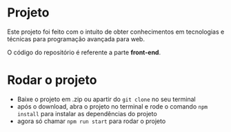 # Projeto

Este projeto foi feito com o intuito de obter conhecimentos em tecnologias e técnicas para programação avançada para web.

O código do repositório é referente a parte <b>front-end</b>.

# Rodar o projeto

- Baixe o projeto em .zip ou apartir do `git clone` no seu terminal
- após o download, abra o projeto no terminal e rode o comando `npm install` para instalar as dependências do projeto
- agora só chamar `npm run start` para rodar o projeto
